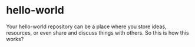 # hello-world
Your hello-world repository can be a place where you store ideas, resources, or even share and discuss things with others.
So this is how this works? 
